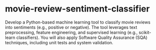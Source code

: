 # movie-review-sentiment-classifier

Develop a Python-based machine learning tool to classify movie reviews into sentiments (e.g., positive or negative). The tool leverages text preprocessing, feature engineering, and supervised learning (e.g., scikit-learn classifiers). You will also apply Software Quality Assurance (SQA) techniques, including unit tests and system validation.




